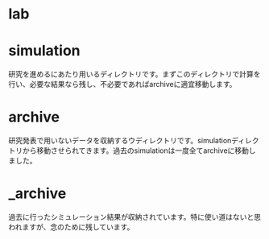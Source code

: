 # lab

# simulation
研究を進めるにあたり用いるディレクトリです。まずこのディレクトリで計算を行い、必要な結果なら残し、不必要であればarchiveに適宜移動します。

# archive
研究発表で用いないデータを収納するウディレクトリです。simulationディレクトリから移動させられてきます。過去のsimulationは一度全てarchiveに移動しました。

# _archive
過去に行ったシミュレーション結果が収納されています。特に使い道はないと思われますが、念のために残しています。
